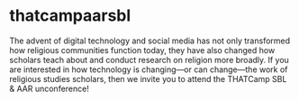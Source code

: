 # thatcampaarsbl
The advent of digital technology and social media has not only transformed how religious communities function today, they have also changed how scholars teach about and conduct research on religion more broadly. If you are interested in how technology is changing—or can change—the work of religious studies scholars, then we invite you to attend the THATCamp SBL & AAR unconference!
